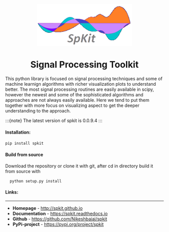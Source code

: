 <p align="center">
<img src="https://raw.githubusercontent.com/spkit/spkit.github.io/master/assets/logo/logo.png" width="300"/>
</p>

<div align="center">
<h1>Signal Processing Toolkit</h1>
</div>


<!--# Signal Processing Toolkit -->

This python library is focused on signal processing techniques and some of machine learnign algorithms with richer visualization plots to understand better. The most signal processing routines are easily available in scipy, however the newest and some of the sophisticated algorithms and approaches are not always easily available. Here we tend to put them together with more focus on visualizing aspect to get the deeper understanding to the approach.





:::{note}
The latest version of spkit is 0.0.9.4
:::

#### Installation:

```
pip install spkit
```

#### Build from source

Download the repository or clone it with git, after cd in directory build it from source with

```
  python setup.py install
```


#### Links:
-----

* **Homepage**   - http://spkit.github.io
* **Documentation** - https://spkit.readthedocs.io
* **Github**	    - https://github.com/Nikeshbajaj/spkit
* **PyPi-project**  - https://pypi.org/project/spkit
